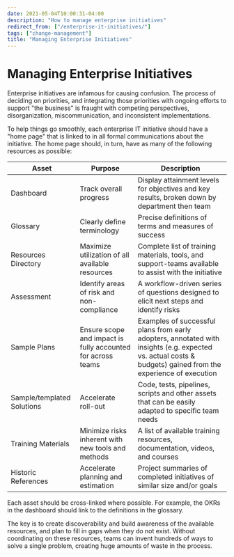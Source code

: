 ```yaml
---
date: 2021-05-04T10:00:31-04:00
description: "How to manage enterprise initiatives"
redirect_from: ["/enterprise-it-initiatives/"]
tags: ["change-management"]
title: "Managing Enterprise Initiatives"
---
```


# Managing Enterprise Initiatives

Enterprise initiatives are infamous for causing confusion. The process of deciding on priorities, and integrating those priorities with ongoing efforts to support "the business" is fraught with competing perspectives, disorganization, miscommunication, and inconsistent implementations.

To help things go smoothly, each enterprise IT initiative should have a "home page" that is linked to in all formal communications about the initiative. The home page should, in turn, have as many of the following resources as possible:

| Asset                      | Purpose                                                     | Description                                                                                                                                                  |
| -------------------------- | ----------------------------------------------------------- | ------------------------------------------------------------------------------------------------------------------------------------------------------------ |
| Dashboard                  | Track overall progress                                      | Display attainment levels for objectives and key results, broken down by department then team                                                                |
| Glossary                   | Clearly define terminology                                  | Precise definitions of terms and measures of success                                                                                                         |
| Resources Directory        | Maximize utilization of all available resources             | Complete list of training materials, tools, and support-teams available to assist with the initiative                                                        |
| Assessment                 | Identify areas of risk and non-compliance                   | A workflow-driven series of questions designed to elicit next steps and identify risks                                                                       |
| Sample Plans               | Ensure scope and impact is fully accounted for across teams | Examples of successful plans from early adopters, annotated with insights (e.g. expected vs. actual costs & budgets) gained from the experience of execution |
| Sample/templated Solutions | Accelerate roll-out                                         | Code, tests, pipelines, scripts and other assets that can be easily adapted to specific team needs                                                           |
| Training Materials         | Minimize risks inherent with new tools and methods          | A list of available training resources, documentation, videos, and courses                                                                                   |
| Historic References        | Accelerate planning and estimation                          | Project summaries of completed initiatives of similar size and/or goals                                                                                      |

Each asset should be cross-linked where possible. For example, the OKRs in the dashboard should link to the definitions in the glossary.

The key is to create discoverability and build awareness of the available resources, and plan to fill in gaps when they do not exist. Without coordinating on these resources, teams can invent hundreds of ways to solve a single problem, creating huge amounts of waste in the process.
